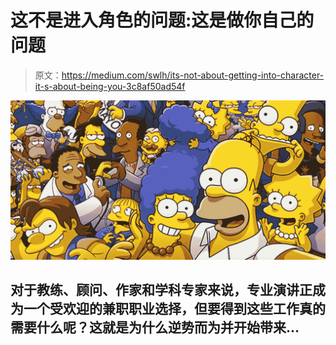 # 这不是进入角色的问题:这是做你自己的问题

> 原文：<https://medium.com/swlh/its-not-about-getting-into-character-it-s-about-being-you-3c8af50ad54f>

![](img/9d3dcd5fb6446d68f0957fb9d71df1f1.png)

## 对于教练、顾问、作家和学科专家来说，专业演讲正成为一个受欢迎的兼职职业选择，但要得到这些工作真的需要什么呢？这就是为什么逆势而为并开始带来…